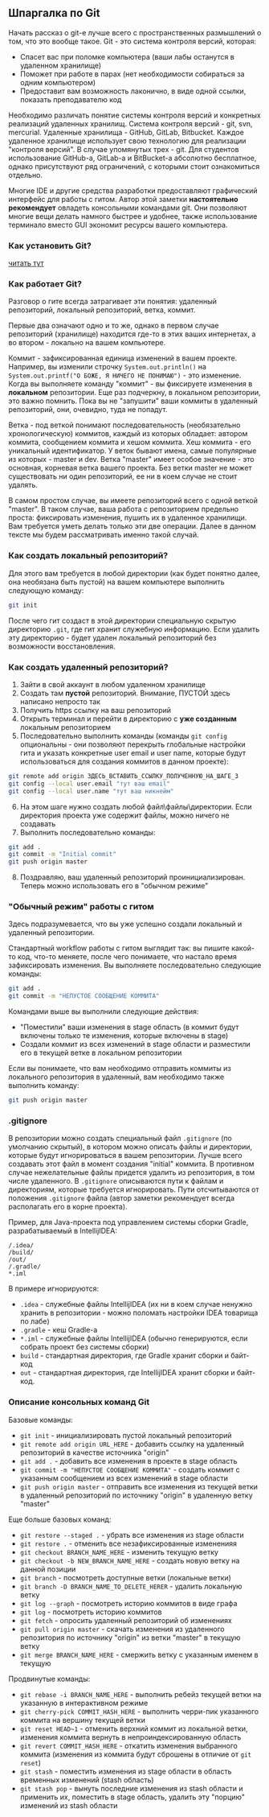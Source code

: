 ## Шпаргалка по Git

Начать рассказ о git-е лучше всего с пространственных размышлений о том, что это вообще такое. Git - это система 
контроля версий, которая:
- Спасет вас при поломке компьютера (ваши лабы останутся в удаленном хранилище)
- Поможет при работе в парах (нет необходимости собираться за одним компьютером)
- Предоставит вам возможность лаконично, в виде одной ссылки, показать преподавателю код

Необходимо различать понятие системы контроля версий и конкретных реализаций удаленных хранилищ. Система 
контроля версий - git, svn, mercurial. Удаленные хранилища - GitHub, GitLab, Bitbucket. Каждое удаленное хранилище 
использует свою технологию для реализации "контроля версий". В случае упомянутых трех - git. Для студентов 
использование GitHub-а, GitLab-а и BitBucket-а абсолютно бесплатное, однако присутствуют ряд ограничений, с которыми 
стоит ознакомиться отдельно.

Многие IDE и другие средства разработки предоставляют графический интерфейс для работы с гитом. Автор этой заметки 
**настоятельно рекомендует** овладеть консольными командами git. Они позволяют многие вещи делать намного быстрее и 
удобнее, также использование терминало вместо GUI экономит ресурсы вашего компьютера.

### Как установить Git?

[читать тут](https://git-scm.com/book/ru/v2/%D0%92%D0%B2%D0%B5%D0%B4%D0%B5%D0%BD%D0%B8%D0%B5-%D0%A3%D1%81%D1%82%D0%B0%D0%BD%D0%BE%D0%B2%D0%BA%D0%B0-Git)

### Как работает Git?

Разговор о гите всегда затрагивает эти понятия: удаленный репозиторий, локальный репозиторий, ветка, коммит. 

Первые два означают одно и то же, однако в первом случае репозиторий (хранилище) находится где-то в этих ваших интернетах, 
а во втором - локально на вашем компьютере. 

Коммит - зафиксированная единица изменений в вашем проекте. Например, вы изменили строчку `System.out.println()` на 
`System.out.printf("О БОЖЕ, Я НИЧЕГО НЕ ПОНИМАЮ")` - это изменение. Когда вы выполняете команду "коммит" - вы 
фиксируете изменения в **локальном** репозитории. Еще раз подчеркну, в локальном репозитории, это важно помнить. 
Пока вы не "запушити" ваши коммиты в удаленный репозиторий, они, очевидно, туда не попадут.

Ветка - под веткой понимают последовательность (необязательно хронологическую) коммитов, каждый из которых обладает: 
автором коммита, сообщением коммита и хешом коммита. Хеш коммита - его уникальный идентификатор. У веток бывают имена, 
самые популярные из которых - master и dev. Ветка "master" имеет особое значение - это основная, корневая ветка 
вашего проекта. Без ветки master не может существовать ни один репозиторий, ее ни в коем случае не стоит удалять.

В самом простом случае, вы имеете репозиторий всего с одной веткой "master". В таком случае, ваша работа с репозиторием 
предельно проста: фиксировать изменения, пушить их в удаленное хранилищи. Вам требуется уметь делать только эти две 
операции. Далее в данном тексте мы будем рассматривать именно такой случай.

### Как создать локальный репозиторий?

Для этого вам требуется в любой директории (как будет понятно далее, она необязана быть пустой) на вашем компьютере 
выполнить следующую команду:
```bash
git init
```

После чего гит создаст в этой директории специальную скрытую директорию `.git`, где гит хранит служебную информацию. 
Если удалить эту директорию - будет удален локальный репозиторий без возможности восстановления.

### Как создать удаленный репозиторий?

1. Зайти в свой аккаунт в любом удаленном хранилище
2. Создать там **пустой** репозиторий. Внимание, ПУСТОЙ здесь написано непросто так
3. Получить https ссылку на ваш репозиторий
4. Открыть терминал и перейти в директорию с **уже созданным** локальным репозиторием
5. Последовательно выполнить команды (команды `git config` опциональны - они позволяют перекрыть глобальные настройки 
гита и указать конкретные user email и user name, которые будут использоваться для создания коммитов в данном проекте):
```bash
git remote add origin ЗДЕСЬ_ВСТАВИТЬ_ССЫЛКУ_ПОЛУЧЕННУЮ_НА_ШАГЕ_3
git config --local user.email "тут ваш email"
git config --local user.name "тут ваш никнейм"
```
6. На этом шаге нужно создать любой файл\файлы\директории. Если директория проекта уже содержит файлы, можно ничего 
не создавать
7. Выполнить последовательно команды:
```bash
git add .
git commit -m "Initial commit"
git push origin master
```
8. Поздравляю, ваш удаленный репозиторий проинициализирован. Теперь можно использовать его в "обычном режиме"

### "Обычный режим" работы с гитом

Здесь подразумевается, что вы уже успешно создали локальный и удаленный репозитории.

Стандартный workflow работы с гитом выглядит так: вы пишите какой-то код, что-то меняете, после чего понимаете, что 
настало время зафиксировать изменения. Вы выполняете последовательно следующие команды:
```bash
git add .
git commit -m "НЕПУСТОЕ СООБЩЕНИЕ КОММИТА"
```

Командами выше вы выполнили следующие действия:
- "Поместили" ваши изменения в stage область (в коммит будут включены только те изменения, которые включены в stage)
- Создали коммит из всех изменений в stage области и разместили его в текущей ветке в локальном репозитории

Если вы понимаете, что вам необходимо отправить коммиты из локального репозитория в удаленный, вам необходимо также 
выполнить команду:
```bash
git push origin master
```

### .gitignore

В репозитории можно создать специальный файл `.gitignore` (по умолчанию скрытый), в котором можно описать файлы и 
директории, которые будут игнорироваться в вашем репозитории. Лучше всего создавать этот файл в момент создания 
"initial" коммита. В противном случае нежелательные файлы придется удалить из репозитория, в том числе удаленного.
В `.gitignore` описываются пути к файлам и директориям, которые требуется игнорировать. Пути отсчитываются от положения 
`.gitignore` файла (автор заметки рекомендует всегда располагать его в корне проекта).

Пример, для Java-проекта под управлением системы сборки Gradle, разрабатываемый в IntellijIDEA:
```text
/.idea/
/build/
/out/
/.gradle/
*.iml
```

В примере игнорируются: 
- `.idea` - служебные файлы IntellijIDEA (их ни в коем случае ненужно хранить в 
репозитории - можно поломать настройки IDEA товарища по лабе) 
- `.gradle` - кеш Gradle-а
- `*.iml` - служебные файлы IntellijIDEA (обычно генерируются, если собрать проект без системы сборки) 
- `build` - стандартная директория, где Gradle хранит сборки и байт-код
- `out` - стандартная директория, где IntellijIDEA хранит сборки и байт-код.

### Описание консольных команд Git

Базовые команды:
- `git init` - инициализировать пустой локальный репозиторий
- `git remote add origin URL_HERE` - добавить ссылку на удаленный репозиторий в качестве источника "origin"
- `git add .` - добавить все изменения в проекте в stage область
- `git commit -m "НЕПУСТОЕ СООБЩЕНИЕ КОММИТА"` - создать коммит с указанным сообщением из всех изменений в stage области
- `git push origin master` - отправить все изменения из текущей ветки в удаленный репозиторий по источнику "origin" в
удаленную ветку "master"

Еще больше базовых команд:
- `git restore --staged .` - убрать все изменения из stage области
- `git restore .` - отменить все незафиксированные измененияя
- `git checkout BRANCH_NAME_HERE` - изменить текущую ветку
- `git checkout -b NEW_BRANCH_NAME_HERE` - создать новую ветку на данной позиции
- `git branch` - посмотреть доступные ветки (локальные ветки)
- `git branch -D BRANCH_NAME_TO_DELETE_HERER` - удалить локальную ветку
- `git log --graph` - посмотреть историю коммитов в виде графа
- `git log` - посмотреть историю коммитов
- `git fetch` - опросить удаленный репозиторий об изменениях
- `git pull origin master` - скачать изменения из удаленного репозитория по источнику "origin" из ветки "master" в 
текущую ветку
- `git merge BRANCH_NAME_HERE` - смержить ветку с указанным именем в текущую

Продвинутые команды:
- `git rebase -i BRANCH_NAME_HERE` - выполнить ребейз текущей ветки на указанную в интерактивном режиме
- `git cherry-pick COMMIT_HASH_HERE` - выполнить черри-пик указанного коммита на вершину текущей ветки
- `git reset HEAD~1` - отменить верхний коммит из локальной ветки, изменения коммита вернуть в непроиндексированную 
область
- `git revert COMMIT_HASH_HERE` - откатить изменения выбранного коммита (изменения из коммита будут сброшены в отличие 
от `git reset`)
- `git stash` - поместить изменения из stage области в область временных изменений (stash область)
- `git stash pop` - вынуть последние изменения из stash области и применить их, поместить в stage область, удалить эту 
"порцию" изменений из stash области